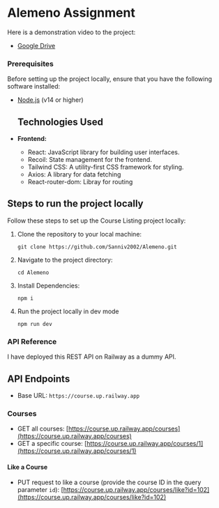 # Alemeno Assignment

Here is a demonstration video to the project:
- [Google Drive](https://drive.google.com/file/d/1Ky9Ll8nzApiGu4tBUrUi7cyFt6lrp_cs/view?usp=sharing)

### Prerequisites

Before setting up the project locally, ensure that you have the following software installed:

- [Node.js](https://nodejs.org/) (v14 or higher)

  ## Technologies Used

- **Frontend:**
  - React: JavaScript library for building user interfaces.
  - Recoil: State management for the frontend.
  - Tailwind CSS: A utility-first CSS framework for styling.
  - Axios: A library for data fetching
  - React-router-dom: Libray for routing

## Steps to run the project locally

Follow these steps to set up the Course Listing project locally:

1. Clone the repository to your local machine:

   ```
   git clone https://github.com/Sanniv2002/Alemeno.git
   ```

2. Navigate to the project directory:
   ```
   cd Alemeno
   ```
3. Install Dependencies:
   ```
   npm i
   ```
4. Run the project locally in dev mode
   ```
   npm run dev
   ```

### API Reference

I have deployed this REST API on Railway as a dummy API.

## API Endpoints

- Base URL: `https://course.up.railway.app`

### Courses

- GET all courses: [https://course.up.railway.app/courses](https://course.up.railway.app/courses)
- GET a specific course: [https://course.up.railway.app/courses/1](https://course.up.railway.app/courses/1)

#### Like a Course

- PUT request to like a course (provide the course ID in the query parameter `id`): [https://course.up.railway.app/courses/like?id=102](https://course.up.railway.app/courses/like?id=102)


